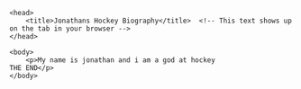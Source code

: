 <!DOCTYPE html>
<!-- All HTML documents begin and end with an "html" tag -->
<html lang="en">

  <!-- The "header" is the part of your document where you provide the browser with important information like stylesheets you have used -->
	<head>
		<title>Jonathans Hockey Biography</title>  <!-- This text shows up on the tab in your browser -->
	</head>

  <!-- The "body" is the part of your document where you include all content you want to show up in the browser -->
	<body>
		<p>My name is jonathan and i am a god at hockey 
    THE END</p>
	</body>
   
</html>

<!-- W3Schools is a helpful resource to refresh your brain:  http://www.w3schools.com/html/html_intro.asp -->
